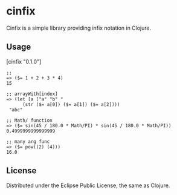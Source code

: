 # cinfix
Cinfix is a simple library providing infix notation in Clojure.

## Usage
[cinfix "0.1.0"]

    ;; 
    => ($= 1 + 2 + 3 * 4)
    15

    ;; arrayWith[index] 
    => (let [a ["a" "b" "
          (str ($= a[0]) ($= a[1]) ($= a[2])))
     "abc"

    ;; Math/ function
    => ($= sin(45 / 180.0 * Math/PI) * sin(45 / 180.0 * Math/PI))
    0.4999999999999999

    ;; many arg func
    => ($= pow((2) (4)))
    16.0

## License

Distributed under the Eclipse Public License, the same as Clojure.
